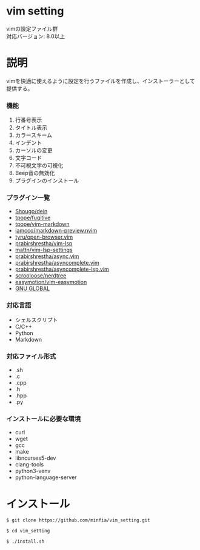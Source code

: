 # vim setting
vimの設定ファイル群  
対応バージョン: 8.0以上

# 説明
vimを快適に使えるように設定を行うファイルを作成し、インストーラーとして提供する。

### 機能
1. 行番号表示
2. タイトル表示
3. カラースキーム
4. インデント
5. カーソルの変更
6. 文字コード
7. 不可視文字の可視化
8. Beep音の無効化
9. プラグインのインストール

### プラグイン一覧
* [Shougo/dein](https://github.com/Shougo/dein.vim)
* [tpope/fugitive](https://github.com/tpope/vim-fugitive)
* [tpope/vim-markdown](https://github.com/tpope/vim-markdown)
* [iamcco/markdown-preview.nvim](https://github.com/iamcco/markdown-preview.nvim)
* [tyru/open-browser.vim](https://github.com/tyru/open-browser.vim)
* [prabirshrestha/vim-lsp](https://github.com/prabirshrestha/vim-lsp)
* [mattn/vim-lsp-settings](https://github.com/mattn/vim-lsp-settings)
* [prabirshrestha/async.vim](https://github.com/prabirshrestha/async.vim)
* [prabirshrestha/asyncomplete.vim](https://github.com/prabirshrestha/asyncomplete.vim)
* [prabirshrestha/asyncomplete-lsp.vim](https://github.com/prabirshrestha/asyncomplete-lsp.vim)
* [scrooloose/nerdtree](https://github.com/preservim/nerdtree)
* [easymotion/vim-easymotion](https://github.com/easymotion/vim-easymotion)
* [GNU GLOBAL](https://www.gnu.org/software/global/)

### 対応言語
* シェルスクリプト
* C/C++
* Python
* Markdown

### 対応ファイル形式
* .sh
* .c
* .cpp
* .h
* .hpp
* .py

### インストールに必要な環境
* curl
* wget
* gcc
* make
* libncurses5-dev
* clang-tools
* python3-venv
* python-language-server

# インストール
`$ git clone https://github.com/minfia/vim_setting.git`

`$ cd vim_setting`

`$ ./install.sh`

